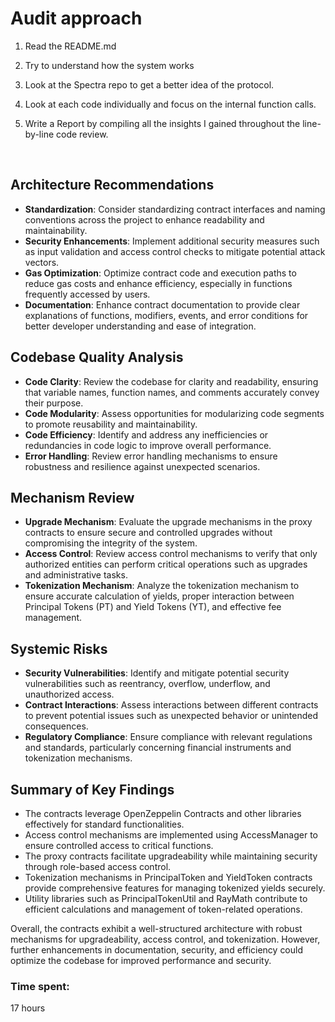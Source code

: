 # Audit approach

1.  Read the README.md
    
2.  Try to understand how the system works
    

3. Look at the Spectra repo to get a better idea of the protocol.

4.  Look at each code individually and focus on the internal function calls.
    
5.  Write a Report by compiling all the insights I gained throughout the line-by-line code review.
    

&nbsp;

## Architecture Recommendations

- **Standardization**: Consider standardizing contract interfaces and naming conventions across the project to enhance readability and maintainability.
- **Security Enhancements**: Implement additional security measures such as input validation and access control checks to mitigate potential attack vectors.
- **Gas Optimization**: Optimize contract code and execution paths to reduce gas costs and enhance efficiency, especially in functions frequently accessed by users.
- **Documentation**: Enhance contract documentation to provide clear explanations of functions, modifiers, events, and error conditions for better developer understanding and ease of integration.

## Codebase Quality Analysis

- **Code Clarity**: Review the codebase for clarity and readability, ensuring that variable names, function names, and comments accurately convey their purpose.
- **Code Modularity**: Assess opportunities for modularizing code segments to promote reusability and maintainability.
- **Code Efficiency**: Identify and address any inefficiencies or redundancies in code logic to improve overall performance.
- **Error Handling**: Review error handling mechanisms to ensure robustness and resilience against unexpected scenarios.

## Mechanism Review

- **Upgrade Mechanism**: Evaluate the upgrade mechanisms in the proxy contracts to ensure secure and controlled upgrades without compromising the integrity of the system.
- **Access Control**: Review access control mechanisms to verify that only authorized entities can perform critical operations such as upgrades and administrative tasks.
- **Tokenization Mechanism**: Analyze the tokenization mechanism to ensure accurate calculation of yields, proper interaction between Principal Tokens (PT) and Yield Tokens (YT), and effective fee management.

## Systemic Risks

- **Security Vulnerabilities**: Identify and mitigate potential security vulnerabilities such as reentrancy, overflow, underflow, and unauthorized access.
- **Contract Interactions**: Assess interactions between different contracts to prevent potential issues such as unexpected behavior or unintended consequences.
- **Regulatory Compliance**: Ensure compliance with relevant regulations and standards, particularly concerning financial instruments and tokenization mechanisms.

## Summary of Key Findings

- The contracts leverage OpenZeppelin Contracts and other libraries effectively for standard functionalities.
- Access control mechanisms are implemented using AccessManager to ensure controlled access to critical functions.
- The proxy contracts facilitate upgradeability while maintaining security through role-based access control.
- Tokenization mechanisms in PrincipalToken and YieldToken contracts provide comprehensive features for managing tokenized yields securely.
- Utility libraries such as PrincipalTokenUtil and RayMath contribute to efficient calculations and management of token-related operations.

Overall, the contracts exhibit a well-structured architecture with robust mechanisms for upgradeability, access control, and tokenization. However, further enhancements in documentation, security, and efficiency could optimize the codebase for improved performance and security.

### Time spent:
17 hours
